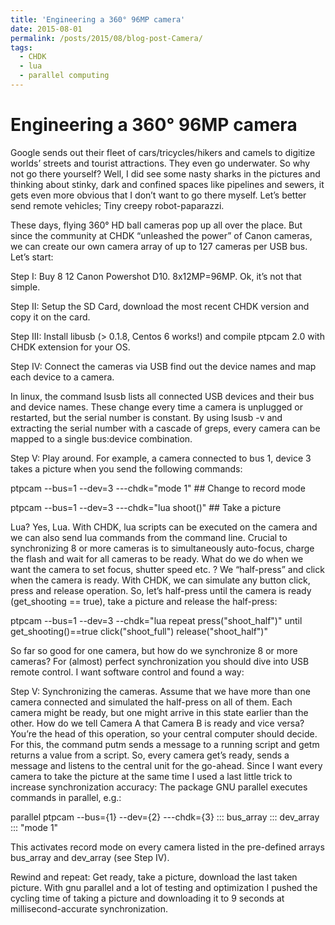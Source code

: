 ```yaml
---
title: 'Engineering a 360° 96MP camera'
date: 2015-08-01
permalink: /posts/2015/08/blog-post-Camera/
tags:
  - CHDK
  - lua
  - parallel computing
---
```

Engineering a 360° 96MP camera
======

Google sends out their fleet of cars/tricycles/hikers and camels to digitize worlds’ streets and tourist attractions. They even go underwater. So why not go there yourself? Well, I did see some nasty sharks in the pictures and thinking about stinky, dark and confined spaces like pipelines and sewers, it gets even more obvious that I don’t want to go there myself. Let’s better send remote vehicles; Tiny creepy robot-paparazzi.

These days, flying 360° HD ball cameras pop up all over the place. But since the community at CHDK “unleashed the power” of Canon cameras, we can create our own camera array of up to 127 cameras per USB bus. Let’s start:

Step I: Buy 8 12 Canon Powershot D10. 8x12MP=96MP. Ok, it’s not that simple.

Step II:  Setup the SD Card, download the most recent CHDK version and copy it on the card.

Step III: Install libusb (> 0.1.8, Centos 6 works!) and compile ptpcam 2.0 with CHDK extension for your OS.

Step IV: Connect the cameras via USB find out the device names and map each device to a camera.

In linux, the command lsusb lists all connected USB devices and their bus and device names. These change every time a camera is unplugged or restarted, but the serial number is constant. By using lsusb -v and extracting the serial number with a cascade of greps, every camera can be mapped to a single bus:device combination.

Step V: Play around. For example, a camera connected to bus 1, device 3 takes a picture when you send the following commands:

ptpcam --bus=1 --dev=3 ---chdk="mode 1" ## Change to record mode

ptpcam --bus=1 --dev=3 ---chdk="lua shoot()" ## Take a picture

Lua? Yes, Lua. With CHDK, lua scripts can be executed on the camera and we can also send lua commands from the command line. Crucial to synchronizing 8 or more cameras is to simultaneously auto-focus, charge the flash and wait for all cameras to be ready. What do we do when we want the camera to set focus, shutter speed etc. ? We “half-press” and click when the camera is ready. With CHDK, we can simulate any button click, press and release operation. So, let’s half-press until the camera is ready (get_shooting == true), take a picture and release the half-press:

ptpcam --bus=1 --dev=3 --chdk="lua repeat press("shoot_half")" until get_shooting()==true click("shoot_full") release("shoot_half")"

So far so good for one camera, but how do we synchronize 8 or more cameras? For (almost) perfect synchronization you should dive into USB remote control. I want software control and found a way:

Step V: Synchronizing the cameras. Assume that we have more than one camera connected and simulated the half-press on all of them. Each camera might be ready, but one might arrive in this state earlier than the other. How do we tell Camera A that Camera B is ready and vice versa? You’re the head of this operation, so your central computer should decide.
For this, the command putm sends a message to a running script and getm returns a value from a script. So, every camera get’s ready, sends a message and listens to the central unit for the go-ahead. Since I want every camera to take the picture at the same time I used a last little trick to increase synchronization accuracy: The package GNU parallel executes commands in parallel, e.g.:

parallel ptpcam --bus={1} --dev={2} ---chdk={3} ::: bus_array ::: dev_array ::: "mode 1"

This activates record mode on every camera listed in the pre-defined arrays bus_array and dev_array (see Step IV).

Rewind and repeat: Get ready, take a picture, download the last taken picture. With gnu parallel and a lot of testing and optimization I pushed the cycling time of taking a picture and downloading it to 9 seconds at millisecond-accurate synchronization.